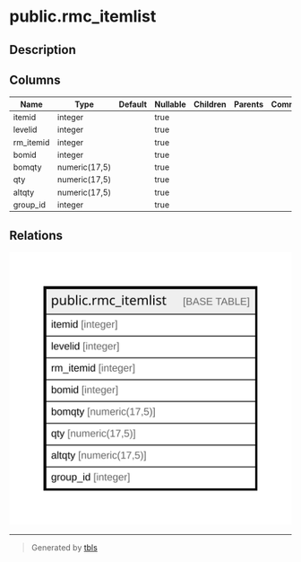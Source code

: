 # public.rmc_itemlist

## Description

## Columns

| Name | Type | Default | Nullable | Children | Parents | Comment |
| ---- | ---- | ------- | -------- | -------- | ------- | ------- |
| itemid | integer |  | true |  |  |  |
| levelid | integer |  | true |  |  |  |
| rm_itemid | integer |  | true |  |  |  |
| bomid | integer |  | true |  |  |  |
| bomqty | numeric(17,5) |  | true |  |  |  |
| qty | numeric(17,5) |  | true |  |  |  |
| altqty | numeric(17,5) |  | true |  |  |  |
| group_id | integer |  | true |  |  |  |

## Relations

![er](public.rmc_itemlist.svg)

---

> Generated by [tbls](https://github.com/k1LoW/tbls)
